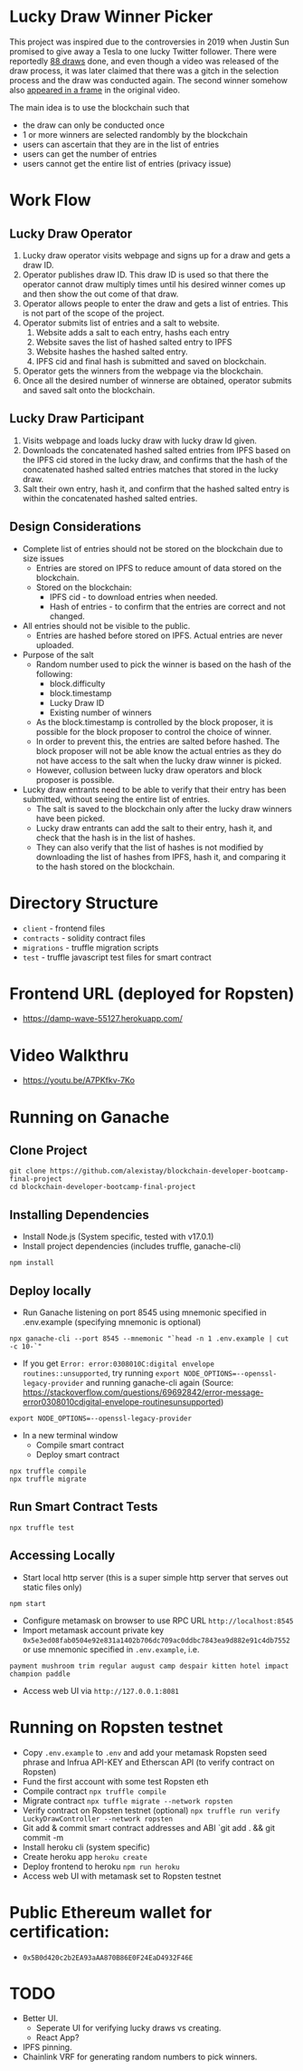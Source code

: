 # Lucky Draw Winner Picker
This project was inspired due to the controversies in 2019 when Justin Sun promised to give away a Tesla to one lucky Twitter follower. There were reportedly [88 draws][1] done, and even though a video was released of the draw process, it was later claimed that there was a gitch in the selection process and the draw was conducted again. The second winner somehow also [appeared in a frame][2] in the original video. 

[1]: https://twitter.com/CryptoJohnGalt/status/1111146257203056640?s=20
[2]: https://twitter.com/CryptoJohnGalt/status/1111146265100853248?s=20

The main idea is to use the blockchain such that
* the draw can only be conducted once
* 1 or more winners are selected randombly by the blockchain
* users can ascertain that they are in the list of entries
* users can get the number of entries
* users cannot get the entire list of entries (privacy issue)


# Work Flow
## Lucky Draw Operator
1. Lucky draw operator visits webpage and signs up for a draw and gets a draw ID.
2. Operator publishes draw ID. This draw ID is used so that there the operator cannot draw multiply times until his desired winner comes up and then show the out come of that draw.
3. Operator allows people to enter the draw and gets a list of entries. This is not part of the scope of the project.
4. Operator submits list of entries and a salt to website.
   1. Website adds a salt to each entry, hashs each entry
   2. Website saves the list of hashed salted entry to IPFS
   3. Website hashes the hashed salted entry.
   4. IPFS cid and final hash is submitted and saved on blockchain.
5. Operator gets the winners from the webpage via the blockchain.
6. Once all the desired number of winnerse are obtained, operator submits and saved salt onto the blockchain.

## Lucky Draw Participant
1. Visits webpage and loads lucky draw with lucky draw Id given.
2. Downloads the concatenated hashed salted entries from IPFS based on the IPFS cid stored in the lucky draw, and confirms that the hash of the concatenated hashed salted entries matches that stored in the lucky draw.
3. Salt their own entry, hash it, and confirm that the hashed salted entry is within the concatenated hashed salted entries.

## Design Considerations
* Complete list of entries should not be stored on the blockchain due to size issues
  * Entries are stored on IPFS to reduce amount of data stored on the blockchain.
  * Stored on the blockchain:
    * IPFS cid - to download entries when needed.
    * Hash of entries - to confirm that the entries are correct and not changed.
* All entries should not be visible to the public.
  * Entries are hashed before stored on IPFS. Actual entries are never uploaded.
* Purpose of the salt
  * Random number used to pick the winner is based on the hash of the following:
    * block.difficulty
    * block.timestamp
    * Lucky Draw ID
    * Existing number of winners
  * As the block.timestamp is controlled by the block proposer, it is possible for the block proposer to control the choice of winner.
  * In order to prevent this, the entries are salted before hashed. The block proposer will not be able know the actual entries as they do not have access to the salt when the lucky draw winner is picked.
  * However, collusion between lucky draw operators and block proposer is possible.
* Lucky draw entrants need to be able to verify that their entry has been submitted, without seeing the entire list of entries.
  * The salt is saved to the blockchain only after the lucky draw winners have been picked.
  * Lucky draw entrants can add the salt to their entry, hash it, and check that the hash is in the list of hashes.
  * They can also verify that the list of hashes is not modified by downloading the list of hashes from IPFS, hash it, and comparing it to the hash stored on the blockchain.
 
# Directory Structure
* `client` - frontend files
* `contracts` - solidity contract files
* `migrations` - truffle migration scripts
* `test` - truffle javascript test files for smart contract

# Frontend URL (deployed for Ropsten)
* https://damp-wave-55127.herokuapp.com/

# Video Walkthru
* https://youtu.be/A7PKfkv-7Ko
# Running on Ganache

## Clone Project
```
git clone https://github.com/alexistay/blockchain-developer-bootcamp-final-project
cd blockchain-developer-bootcamp-final-project
``` 
## Installing Dependencies
* Install Node.js (System specific, tested with v17.0.1)
* Install project dependencies (includes truffle, ganache-cli)
```
npm install
``` 
## Deploy locally
* Run Ganache listening on port 8545 using mnemonic specified in .env.example (specifying mnemonic is optional)
```
npx ganache-cli --port 8545 --mnemonic "`head -n 1 .env.example | cut -c 10-`"
```
* If you get `Error: error:0308010C:digital envelope routines::unsupported`, try running `export NODE_OPTIONS=--openssl-legacy-provider` and running ganache-cli again (Source: https://stackoverflow.com/questions/69692842/error-message-error0308010cdigital-envelope-routinesunsupported)
```
export NODE_OPTIONS=--openssl-legacy-provider
```
* In a new terminal window
  * Compile smart contract
  * Deploy smart contract
```
npx truffle compile
npx truffle migrate
```
## Run Smart Contract Tests
```
npx truffle test
```
## Accessing Locally
* Start local http server (this is a super simple http server that serves out static files only) 
```
npm start
```
* Configure metamask on browser to use RPC URL `http://localhost:8545` 
* Import metamask account private key `0x5e3ed08fab0504e92e831a1402b706dc709ac0ddbc7843ea9d882e91c4db7552` or use mnemonic specified in `.env.example`, i.e.
```
payment mushroom trim regular august camp despair kitten hotel impact champion paddle
````
*  Access web UI via `http://127.0.0.1:8081`
# Running on Ropsten testnet
* Copy `.env.example` to `.env` and add your metamask Ropsten seed phrase and Infrua API-KEY and Etherscan API (to verify contract on Ropsten)
* Fund the first account with some test Ropsten eth
* Compile contract `npx truffle compile`
* Migrate contract `npx tuffle migrate --network ropsten`
* Verify contract on Ropsten testnet (optional) `npx truffle run verify LuckyDrawController --network ropsten`
* Git add & commit smart contract addresses and ABI `git add . && git commit -m
* Install heroku cli (system specific)
* Create heroku app `heroku create`
* Deploy frontend to heroku `npm run heroku`
* Access web UI with metamask set to Ropsten testnet
# Public Ethereum wallet for certification:
* `0x5B0d420c2b2EA93aAA870B86E0F24EaD4932F46E`

# TODO
* Better UI. 
  * Seperate UI for verifying lucky draws vs creating.
  * React App?
* IPFS pinning.
* Chainlink VRF for generating random numbers to pick winners. 


